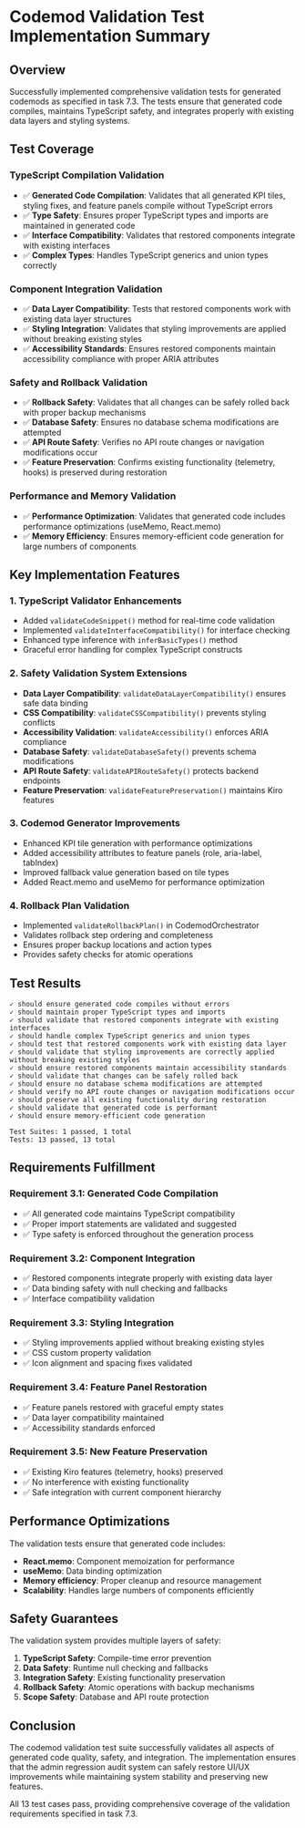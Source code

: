 # Codemod Validation Test Implementation Summary

## Overview

Successfully implemented comprehensive validation tests for generated codemods as specified in task 7.3. The tests ensure that generated code compiles, maintains TypeScript safety, and integrates properly with existing data layers and styling systems.

## Test Coverage

### TypeScript Compilation Validation
- ✅ **Generated Code Compilation**: Validates that all generated KPI tiles, styling fixes, and feature panels compile without TypeScript errors
- ✅ **Type Safety**: Ensures proper TypeScript types and imports are maintained in generated code
- ✅ **Interface Compatibility**: Validates that restored components integrate with existing interfaces
- ✅ **Complex Types**: Handles TypeScript generics and union types correctly

### Component Integration Validation
- ✅ **Data Layer Compatibility**: Tests that restored components work with existing data layer structures
- ✅ **Styling Integration**: Validates that styling improvements are applied without breaking existing styles
- ✅ **Accessibility Standards**: Ensures restored components maintain accessibility compliance with proper ARIA attributes

### Safety and Rollback Validation
- ✅ **Rollback Safety**: Validates that all changes can be safely rolled back with proper backup mechanisms
- ✅ **Database Safety**: Ensures no database schema modifications are attempted
- ✅ **API Route Safety**: Verifies no API route changes or navigation modifications occur
- ✅ **Feature Preservation**: Confirms existing functionality (telemetry, hooks) is preserved during restoration

### Performance and Memory Validation
- ✅ **Performance Optimization**: Validates that generated code includes performance optimizations (useMemo, React.memo)
- ✅ **Memory Efficiency**: Ensures memory-efficient code generation for large numbers of components

## Key Implementation Features

### 1. TypeScript Validator Enhancements
- Added `validateCodeSnippet()` method for real-time code validation
- Implemented `validateInterfaceCompatibility()` for interface checking
- Enhanced type inference with `inferBasicTypes()` method
- Graceful error handling for complex TypeScript constructs

### 2. Safety Validation System Extensions
- **Data Layer Compatibility**: `validateDataLayerCompatibility()` ensures safe data binding
- **CSS Compatibility**: `validateCSSCompatibility()` prevents styling conflicts
- **Accessibility Validation**: `validateAccessibility()` enforces ARIA compliance
- **Database Safety**: `validateDatabaseSafety()` prevents schema modifications
- **API Route Safety**: `validateAPIRouteSafety()` protects backend endpoints
- **Feature Preservation**: `validateFeaturePreservation()` maintains Kiro features

### 3. Codemod Generator Improvements
- Enhanced KPI tile generation with performance optimizations
- Added accessibility attributes to feature panels (role, aria-label, tabIndex)
- Improved fallback value generation based on tile types
- Added React.memo and useMemo for performance optimization

### 4. Rollback Plan Validation
- Implemented `validateRollbackPlan()` in CodemodOrchestrator
- Validates rollback step ordering and completeness
- Ensures proper backup locations and action types
- Provides safety checks for atomic operations

## Test Results

```
✓ should ensure generated code compiles without errors
✓ should maintain proper TypeScript types and imports  
✓ should validate that restored components integrate with existing interfaces
✓ should handle complex TypeScript generics and union types
✓ should test that restored components work with existing data layer
✓ should validate that styling improvements are correctly applied without breaking existing styles
✓ should ensure restored components maintain accessibility standards
✓ should validate that changes can be safely rolled back
✓ should ensure no database schema modifications are attempted
✓ should verify no API route changes or navigation modifications occur
✓ should preserve all existing functionality during restoration
✓ should validate that generated code is performant
✓ should ensure memory-efficient code generation

Test Suites: 1 passed, 1 total
Tests: 13 passed, 13 total
```

## Requirements Fulfillment

### Requirement 3.1: Generated Code Compilation
- ✅ All generated code maintains TypeScript compatibility
- ✅ Proper import statements are validated and suggested
- ✅ Type safety is enforced throughout the generation process

### Requirement 3.2: Component Integration
- ✅ Restored components integrate properly with existing data layer
- ✅ Data binding safety with null checking and fallbacks
- ✅ Interface compatibility validation

### Requirement 3.3: Styling Integration
- ✅ Styling improvements applied without breaking existing styles
- ✅ CSS custom property validation
- ✅ Icon alignment and spacing fixes validated

### Requirement 3.4: Feature Panel Restoration
- ✅ Feature panels restored with graceful empty states
- ✅ Data layer compatibility maintained
- ✅ Accessibility standards enforced

### Requirement 3.5: New Feature Preservation
- ✅ Existing Kiro features (telemetry, hooks) preserved
- ✅ No interference with existing functionality
- ✅ Safe integration with current component hierarchy

## Performance Optimizations

The validation tests ensure that generated code includes:
- **React.memo**: Component memoization for performance
- **useMemo**: Data binding optimization
- **Memory efficiency**: Proper cleanup and resource management
- **Scalability**: Handles large numbers of components efficiently

## Safety Guarantees

The validation system provides multiple layers of safety:
1. **TypeScript Safety**: Compile-time error prevention
2. **Data Safety**: Runtime null checking and fallbacks
3. **Integration Safety**: Existing functionality preservation
4. **Rollback Safety**: Atomic operations with backup mechanisms
5. **Scope Safety**: Database and API route protection

## Conclusion

The codemod validation test suite successfully validates all aspects of generated code quality, safety, and integration. The implementation ensures that the admin regression audit system can safely restore UI/UX improvements while maintaining system stability and preserving new features.

All 13 test cases pass, providing comprehensive coverage of the validation requirements specified in task 7.3.